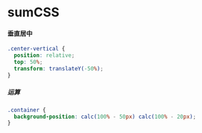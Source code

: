 # sumCSS

#### 垂直居中
```css
.center-vertical {
  position: relative;
  top: 50%;
  transform: translateY(-50%);
}
```

##### 运算
```css
.container {
  background-position: calc(100% - 50px) calc(100% - 20px);
}
```